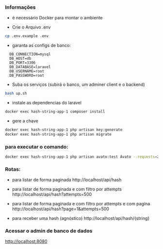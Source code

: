### Informações
- é necessário Docker para montar o ambiente


- Crie o Arquivo .env
```sh
cp .env.example .env
```
- garanta as configs de banco:
```
  DB_CONNECTION=mysql
  DB_HOST=db
  DB_PORT=3306
  DB_DATABASE=laravel
  DB_USERNAME=root
  DB_PASSWORD=root
```

- Suba os serviços (subirá o banco, um adminer client e o backend)
```sh
bash up.sh
```

- instale as dependencias do laravel
```sh
docker exec hash-string-app-1 composer install
```

- gere a chave
```sh
docker exec hash-string-app-1 php artisan key:generate
docker exec hash-string-app-1 php artisan migrate
```

### para executar o comando:
````sh
docker exec hash-string-app-1 php artisan avato:test Ávato --requests=20
````

### Rotas:

- para listar de forma paginada 
http://localhost/api/hash

- para listar de forma paginada e com filtro por attempts 
http://localhost/api/hash?attempts=500

- para listar de forma paginada e com filtro por attempts e com pagina  
http://localhost/api/hash?page=1&attempts=500

- para receber uma hash (agnóstico)
  http://localhost/api/hash/{string}

### Acessar o admin de banco de dados
[http://localhost:8080](http://localhost:8080)


